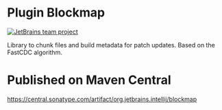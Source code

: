 # Plugin Blockmap
[![JetBrains team project](https://jb.gg/badges/team.svg)](https://confluence.jetbrains.com/display/ALL/JetBrains+on+GitHub)

Library to chunk files and build metadata for patch updates. Based on the FastCDC algorithm.

# Published on Maven Central
https://central.sonatype.com/artifact/org.jetbrains.intellij/blockmap
